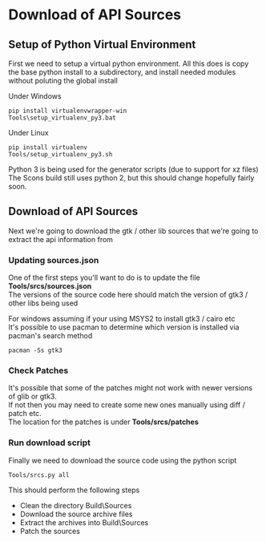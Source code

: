 # Download of API Sources


## Setup of Python Virtual Environment

First we need to setup a virtual python environment.
All this does is copy the base python install to a subdirectory, and install needed modules without poluting the global install

Under Windows
```
pip install virtualenvwrapper-win
Tools\setup_virtualenv_py3.bat
```

Under Linux
```
pip install virtualenv
Tools/setup_virtualenv_py3.sh
```

Python 3 is being used for the generator scripts (due to support for xz files) <br>
The Scons build still uses python 2, but this should change hopefully fairly soon.


## Download of API Sources

Next we're going to download the gtk / other lib sources that we're going to extract the api information from


### Updating sources.json

One of the first steps you'll want to do is to update the file **Tools/srcs/sources.json** <br>
The versions of the source code here should match the version of gtk3 / other libs being used

For windows assuming if your using MSYS2 to install gtk3 / cairo etc <br>
It's possible to use pacman to determine which version is installed via pacman's search method
```
pacman -Ss gtk3
```

### Check Patches

It's possible that some of the patches might not work with newer versions of glib or gtk3. <br>
If not then you may need to create some new ones manually using diff / patch etc. <br>
The location for the patches is under **Tools/srcs/patches**


### Run download script

Finally we need to download the source code using the python script
```
Tools/srcs.py all
```

This should perform the following steps

  * Clean the directory Build\Sources
  * Download the source archive files
  * Extract the archives into Build\Sources
  * Patch the sources
